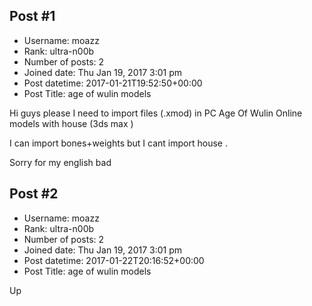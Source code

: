 ## Post #1
- Username: moazz
- Rank: ultra-n00b
- Number of posts: 2
- Joined date: Thu Jan 19, 2017 3:01 pm
- Post datetime: 2017-01-21T19:52:50+00:00
- Post Title: age of wulin models

Hi guys please I need to import files (.xmod) in PC Age Of Wulin Online models with house (3ds max )

I can import bones+weights but I cant import house .

Sorry for my english bad
## Post #2
- Username: moazz
- Rank: ultra-n00b
- Number of posts: 2
- Joined date: Thu Jan 19, 2017 3:01 pm
- Post datetime: 2017-01-22T20:16:52+00:00
- Post Title: age of wulin models

Up
